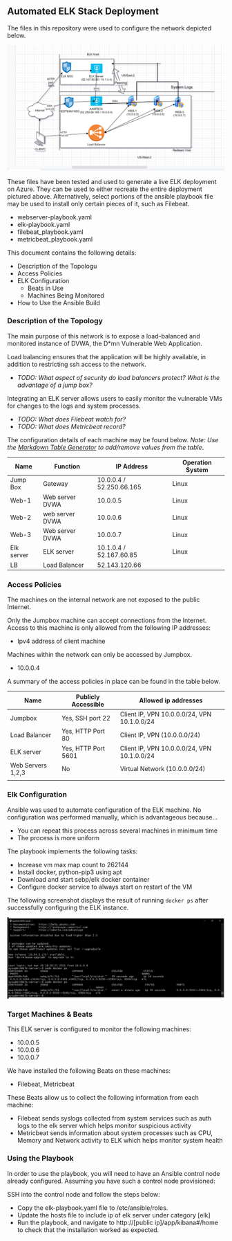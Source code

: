 ## Automated ELK Stack Deployment

The files in this repository were used to configure the network depicted below.

![](Images/Network_diagram.jpg)

These files have been tested and used to generate a live ELK deployment on Azure. They can be used to either recreate the entire deployment pictured above. Alternatively, select portions of the ansible playbook file may be used to install only certain pieces of it, such as Filebeat.

  - webserver-playbook.yaml
  - elk-playbook.yaml
  - filebeat_playbook.yaml
  - metricbeat_playbook.yaml

This document contains the following details:
- Description of the Topologu
- Access Policies
- ELK Configuration
  - Beats in Use
  - Machines Being Monitored
- How to Use the Ansible Build


### Description of the Topology

The main purpose of this network is to expose a load-balanced and monitored instance of DVWA, the D*mn Vulnerable Web Application.

Load balancing ensures that the application will be highly available, in addition to restricting ssh access to the network.
- _TODO: What aspect of security do load balancers protect? What is the advantage of a jump box?_

Integrating an ELK server allows users to easily monitor the vulnerable VMs for changes to the logs and system processes.
- _TODO: What does Filebeat watch for?_
- _TODO: What does Metricbeat record?_

The configuration details of each machine may be found below.
_Note: Use the [Markdown Table Generator](http://www.tablesgenerator.com/markdown_tables) to add/remove values from the table_.

| Name       | Function        | IP Address               | Operation System |
|------------|-----------------|--------------------------|------------------|
| Jump Box   | Gateway         | 10.0.0.4 / 52.250.66.165 | Linux            |
| Web-1      | Web server DVWA | 10.0.0.5                 | Linux            |
| Web-2      | web server DVWA | 10.0.0.6                 | Linux            |
| Web-3      | Web server DVWA | 10.0.0.7                 | Linux            |
| Elk server | ELK server      | 10.1.0.4 / 52.167.60.85  | Linux            |
| LB         | Load Balancer   | 52.143.120.66            |                  |

### Access Policies

The machines on the internal network are not exposed to the public Internet. 

Only the Jumpbox machine can accept connections from the Internet. Access to this machine is only allowed from the following IP addresses:
- Ipv4 address of client machine

Machines within the network can only be accessed by Jumpbox.
- 10.0.0.4

A summary of the access policies in place can be found in the table below.

| Name              | Publicly Accessible | Allowed ip addresses                        |
|-------------------|---------------------|---------------------------------------------|
| Jumpbox           | Yes, SSH port 22    | Client IP, VPN 10.0.0.0/24, VPN 10.1.0.0/24 |
| Load Balancer     | Yes, HTTP Port 80   | Client IP, VPN (10.0.0.0/24)                |
| ELK server        | Yes, HTTP Port 5601 | Client IP, VPN 10.0.0.0/24, VPN 10.1.0.0/24 |
| Web Servers 1,2,3 | No                  | Virtual Network (10.0.0.0/24)               |
|                   |                     |                                             |

### Elk Configuration

Ansible was used to automate configuration of the ELK machine. No configuration was performed manually, which is advantageous because...
- You can repeat this process across several machines in minimum time
- The process is more uniform


The playbook implements the following tasks:
- Increase vm max map count to 262144
- Install docker, python-pip3 using apt
- Download and start sebp/elk docker container
- Configure docker service to always start on restart of the VM

The following screenshot displays the result of running `docker ps` after successfully configuring the ELK instance.

![](Images/docker_ps_output.jpg)

### Target Machines & Beats
This ELK server is configured to monitor the following machines:
- 10.0.0.5
- 10.0.0.6
- 10.0.0.7

We have installed the following Beats on these machines:
- Filebeat, Metricbeat

These Beats allow us to collect the following information from each machine:
- Filebeat sends syslogs collected from system services such as auth logs to the elk server which helps monitor suspicious activity
- Metricbeat sends information about system processes such as CPU, Memory and Network activity to ELK which helps monitor
  system health

### Using the Playbook
In order to use the playbook, you will need to have an Ansible control node already configured. Assuming you have such a control node provisioned: 

SSH into the control node and follow the steps below:
- Copy the elk-playbook.yaml file to /etc/ansible/roles.
- Update the hosts file to include ip of elk server under category [elk]
- Run the playbook, and navigate to http://[public ip]/app/kibana#/home to check that the installation worked as expected.
